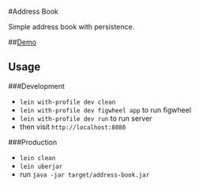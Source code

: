 #Address Book

Simple address book with persistence.

##[Demo](http://glacial-springs-9169.herokuapp.com/)

Usage
-----
###Development
- `lein with-profile dev clean`
- `lein with-profile dev figwheel app` to run figwheel
- `lein with-profile dev run` to run server
- then visit `http://localhost:8080`

###Production
- `lein clean`
- `lein uberjar`
- run `java -jar target/address-book.jar`
